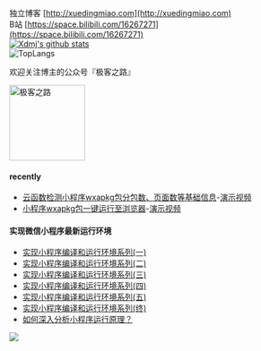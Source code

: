 独立博客 [http://xuedingmiao.com](http://xuedingmiao.com)   
B站 [https://space.bilibili.com/16267271](https://space.bilibili.com/16267271)  
[![Xdmj's github stats](https://github-readme-stats.vercel.app/api?username=xuedingmiaojun&show_icons=true&theme=cobalt)](https://github.com/xuedingmiaojun)  
![TopLangs](https://github-readme-stats.vercel.app/api/top-langs?username=xuedingmiaojun&layout=compact&show_icons=true&theme=outrun)  

欢迎关注博主的公众号『极客之路』  

<img src="http://xuedingmiao.com/images/qrcode_for_xdmj.jpg" alt="极客之路" height="135" /> 

#### recently
- [云函数检测小程序wxapkg包分包数、页面数等基础信息](https://mp.weixin.qq.com/s/sQtaGnXgLlw4bAvB37eYbQ)-[演示视频](https://www.bilibili.com/video/BV1T64y1v7ZX)
- [小程序wxapkg包一键运行至浏览器](https://mp.weixin.qq.com/s/JxlnmMK7aoLkNXPd_U5zoA)-[演示视频](https://www.bilibili.com/video/BV1SU4y137K6)

#### 实现微信小程序最新运行环境

- [实现小程序编译和运行环境系列(一)](https://mp.weixin.qq.com/s/OjW7GYrNSq-5ojGC3Qa83g)
- [实现小程序编译和运行环境系列(二)](https://mp.weixin.qq.com/s/f6onZC8AWyqg7GL-e0pFXw)
- [实现小程序编译和运行环境系列(三)](https://mp.weixin.qq.com/s/p9xhv1wxhERAn3LlsFVxHA)
- [实现小程序编译和运行环境系列(四)](https://mp.weixin.qq.com/s/StENBEoEIl2_9PrQYl5xkg)
- [实现小程序编译和运行环境系列(五)](https://mp.weixin.qq.com/s/FMrmmAZoayld19WKW75hyQ)
- [实现小程序编译和运行环境系列(终)](https://mp.weixin.qq.com/s/go4imhKuAXv808c52UyiNg)
- [如何深入分析小程序运行原理？](https://mp.weixin.qq.com/s/ZbUFogydJ1d1wGKIjzc21Q)

![](https://visitor-badge.glitch.me/badge?page_id=xuedingmiaojun.xuedingmiaojun)  

<!--
<iframe height="450px"  width="90%"  src="http://xuedingmiao.com" frameborder=0 allowfullscreen>
 </iframe>
**xuedingmiaojun/xuedingmiaojun** is a ✨ _special_ ✨ repository because its `README.md` (this file) appears on your GitHub profile.

Here are some ideas to get you started:

- 🔭 I’m currently working on ...
- 🌱 I’m currently learning ...
- 👯 I’m looking to collaborate on ...
- 🤔 I’m looking for help with ...
- 💬 Ask me about ...
- 📫 How to reach me: ...
- 😄 Pronouns: ...
- ⚡ Fun fact: ...
-->
